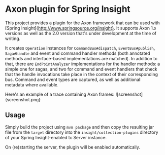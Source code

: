 Axon plugin for Spring Insight
==============================

This project provides a plugin for the Axon framework that can be used with 
[Spring Insight]{http://www.springsource.org/insight}. It supports Axon 1.x
versions as well as the 2.0 version that's under development at the time of
writing.

It creates `Operation` instances for `CommandBus#dispatch`,
`EventBus#publish`, `Saga#handle` and event and command handler methods (both
annotated methods and interface-based implementations are matched). In
addition to that, there are `EndPointAnalyzer` implementations for the handler
methods: a simple one for sagas, and two for command and event handlers that
check that the handle invocations take place in the context of their
corresponding bus. Command and event types are captured, as well as additional
metadata where available.

Here's an example of a trace containing Axon frames: ![screenshot]{screenshot.png}

Usage
-----

Simply build the project using `mvn package` and then copy the resulting jar
file from the `target` directory into the `insight/collection-plugins`
directory of your Spring Insight-enabled tc Server instance. 

On (re)starting the server, the plugin will be enabled automatically.
